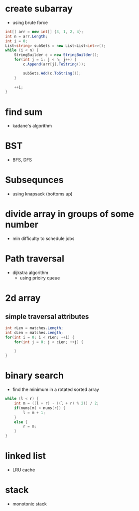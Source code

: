 # create subarray
- using brute force
```c#
int[] arr = new int[] {3, 1, 2, 4};
int n = arr.Length;
int i = 0;
List<string> subSets = new List<List<int>>();
while (i < n) {
    StringBuilder c = new StringBuilder();
    for(int j = i; j < n; j++) {
        c.Append(arr[j].ToString());

        subSets.Add(c.ToString());
    }
    
    ++i;
}
```

# find sum
- kadane's algorithm

# BST
- BFS, DFS

# Subsequnces
- using knapsack (bottoms up)

# divide array in groups of some number
- min difficulty to schedule jobs

# Path traversal
- dijkstra algorithm 
    - using prioiry queue

# 2d array

## simple traversal attributes
```c#
int rLen = matches.Length;
int cLen = matches.Length;
for(int i = 0; i < rLen; ++i) {
    for(int j = 0; j < cLen; ++j) {

    }
}
```

# binary search
- find the minimum in a rotated sorted array
```c#
while (l < r) {
    int m = ((l + r) - ((l + r) % 2)) / 2;
    if(nums[m] > nums[r]) {
        l = m + 1;
    }
    else {
        r = m;
    }
}
```

# linked list
- LRU cache

# stack
- monotonic stack